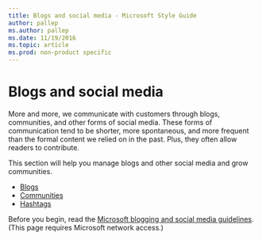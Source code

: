 ```yaml
---
title: Blogs and social media - Microsoft Style Guide
author: pallep
ms.author: pallep
ms.date: 11/19/2016
ms.topic: article
ms.prod: non-product specific
---
```


# Blogs and social media

More
and more, we communicate with customers through blogs,
communities, and other forms of social media. These forms of
communication tend to be shorter, more spontaneous, and
more frequent than the formal content we relied on in the
past. Plus, they often allow readers to contribute. 

This section will help you manage blogs and other social media and grow communities.

  - [Blogs](/style-guide/social-media/blogs)
  - [Communities](/style-guide/social-media/communities)
  - [Hashtags](/style-guide/social-media/hashtags)

Before you begin, read the [Microsoft blogging and social media guidelines](https://microsoft.sharepoint.com/sites/LCAWeb/Home/Marketing/Social-Media/Social-Media-Guidelines). (This page requires Microsoft network access.)
